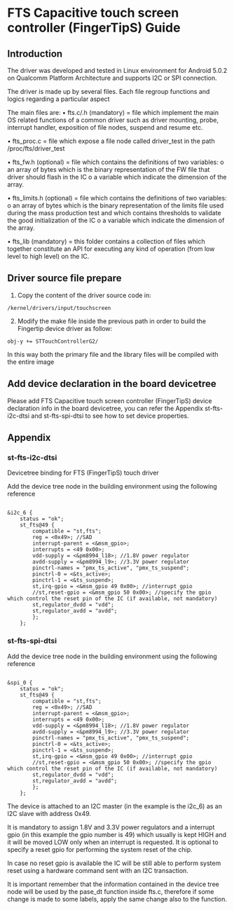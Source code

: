 #  FTS Capacitive touch screen controller (FingerTipS) Guide

## Introduction

The driver was developed and tested in Linux environment for Android 5.0.2 on Qualcomm Platform Architecture and supports I2C or SPI connection.

The driver is made up by several files. Each file regroup functions and logics regarding a particular aspect

The main files are:
• fts.c/.h (mandatory) = file which implement the main OS related functions of a common driver such as driver mounting, probe, interrupt handler, exposition of file nodes, suspend and resume etc.

• fts_proc.c = file which expose a file node called driver_test in the path
/proc/fts/driver_test

• fts_fw.h (optional) = file which contains the definitions of two variables:
o an array of bytes which is the binary representation of the FW file that driver should flash in the IC
o a variable which indicate the dimension of the array.

• fts_limits.h (optional) = file which contains the definitions of two variables:
o an array of bytes which is the binary representation of the limits file used during the mass production test and which contains thresholds to validate the good initialization of the IC
o a variable which indicate the dimension of the array.

• fts_lib (mandatory) = this folder contains a collection of files which together constitute an API for executing any kind of operation (from low level to high level) on the IC.

## Driver source file prepare

1. Copy the content of the driver source code in:
```
/kernel/drivers/input/touchscreen
```

2. Modify the make file inside the previous path in order to build the Fingertip device driver as follow:
```
obj-y += STTouchControllerG2/
```
In this way both the primary file and the library files will be compiled with the entire image

## Add device declaration in the board devicetree

Please add  FTS Capacitive touch screen controller (FingerTipS) device declaration info in the board devicetree, you can refer the Appendix st-fts-i2c-dtsi and st-fts-spi-dtsi to see how to set device properties.

## Appendix

### **st-fts-i2c-dtsi**

Devicetree binding for  FTS (FingerTipS) touch driver

Add the device tree node in the building environment using the following reference 
```dts

&i2c_6 {
    status = "ok";
    st_fts@49 {
        compatible = "st,fts";
        reg = <0x49>; //SAD
        interrupt-parent = <&msm_gpio>;
        interrupts = <49 0x00>;
        vdd-supply = <&pm8994_l18>; //1.8V power regulator
        avdd-supply = <&pm8994_l9>; //3.3V power regulator
        pinctrl-names = "pmx_ts_active", "pmx_ts_suspend";
        pinctrl-0 = <&ts_active>;
        pinctrl-1 = <&ts_suspend>;
        st,irq-gpio = <&msm_gpio 49 0x00>; //interrupt gpio
        //st,reset-gpio = <&msm_gpio 50 0x00>; //specify the gpio which control the reset pin of the IC (if available, not mandatory)
        st,regulator_dvdd = "vdd";
        st,regulator_avdd = "avdd";
        };
    };
```

### **st-fts-spi-dtsi**

Add the device tree node in the building environment using the following reference 
```dts

&spi_0 {
    status = "ok";
    st_fts@49 {
        compatible = "st,fts";
        reg = <0x49>; //SAD
        interrupt-parent = <&msm_gpio>;
        interrupts = <49 0x00>;
        vdd-supply = <&pm8994_l18>; //1.8V power regulator
        avdd-supply = <&pm8994_l9>; //3.3V power regulator
        pinctrl-names = "pmx_ts_active", "pmx_ts_suspend";
        pinctrl-0 = <&ts_active>;
        pinctrl-1 = <&ts_suspend>;
        st,irq-gpio = <&msm_gpio 49 0x00>; //interrupt gpio
        //st,reset-gpio = <&msm_gpio 50 0x00>; //specify the gpio which control the reset pin of the IC (if available, not mandatory)
        st,regulator_dvdd = "vdd";
        st,regulator_avdd = "avdd";
        };
    };
```

The device is attached to an I2C master (in the example is the i2c_6) as an I2C slave with address 0x49. 

It is mandatory to assign 1.8V and 3.3V power regulators and a interrupt gpio (in this example the gpio number is 49) which usually is kept HIGH and it will be moved LOW only when an interrupt is requested. It is optional to specify a reset gpio for performing the system reset of the chip. 

In case no reset gpio is available the IC will be still able to perform system reset using a hardware command sent with an I2C transaction.

It is important remember that the information contained in the device tree node will be used by the pase_dt function inside fts.c, therefore if some change is made to some labels, apply the same change also to the function.